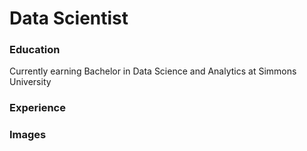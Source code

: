 # Data Scientist

### Education
Currently earning Bachelor in Data Science and Analytics at Simmons University

### Experience

### Images


